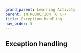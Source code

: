 ```yaml
---
grand_parent: Learning Activity
parent: INTRODUCTION TO C++
title: Exception handling
nav_order: 5
---
```


 Exception handling
--------------------------------------------------------------------------------

